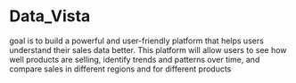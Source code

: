 # Data_Vista
 goal is to build a powerful and user-friendly platform that helps users understand their sales data better. This platform will allow users to see how well products are selling, identify trends and patterns over time, and compare sales in different regions and for different products
